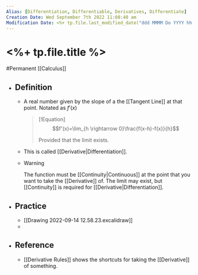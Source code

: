 ```yaml
---
Alias: [Differentiation, Differentiable, Derivatives, Differentiate]
Creation Date: Wed September 7th 2022 11:08:40 am 
Modification Date: <%+ tp.file.last_modified_date("ddd MMMM Do YYYY hh:mm:ss a") %>
---
```

# <%+ tp.file.title %>
#Permanent [[Calculus]]

- ## Definition
	- A real number given by the slope of a the [[Tangent Line]] at that point. Notated as $f'(x)$
	  > [!Equation]
	  > $$f'(x)=\lim_{h \rightarrow 0}\frac{f(x-h)-f(x)}{h}$$
	  > 
	  > Provided that the limit exists.
	- This is called [[Derivative|Differentiation]]. 
	- > [!Warning]
	  > The function must be [[Continuity|Continuous]] at the point that you want to take the [[Derivative]] of. The limit may exist, but [[Continuity]] is required for [[Derivative|Differentiation]].
- ## Practice
	- [[Drawing 2022-09-14 12.58.23.excalidraw]]
	- 
- ## Reference
	- [[Derivative Rules]] shows the shortcuts for taking the [[Derivative]] of something.